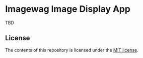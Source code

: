 # Imagewag Image Display App

TBD

## License

The contents of this repository is licensed under the [MIT license](https://opensource.org/license/mit). 